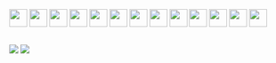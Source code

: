 <div style="display: inline_block">
<img height="32" width="32" src="https://cdn.simpleicons.org/javascript/D4D4D4" />
<img height="32" width="32" src="https://cdn.simpleicons.org/typescript/D4D4D4" />
<img height="32" width="32" src="https://cdn.simpleicons.org/python/D4D4D4" />
<img height="32" width="32" src="https://cdn.simpleicons.org/react/D4D4D4" />
<img height="32" width="32" src="https://cdn.simpleicons.org/html5/D4D4D4" />
<img height="32" width="32" src="https://cdn.simpleicons.org/css3/D4D4D4" />
<img height="32" width="32" src="https://cdn.simpleicons.org/postgresql/D4D4D4" />
<img height="32" width="32" src="https://cdn.simpleicons.org/mysql/D4D4D4" />
<img height="32" width="32" src="https://cdn.simpleicons.org/mongodb/D4D4D4" />
<img height="32" width="32" src="https://cdn.simpleicons.org/php/D4D4D4" />
<img height="32" width="32" src="https://cdn.simpleicons.org/linux/D4D4D4" />
<img height="32" width="32" src="https://cdn.simpleicons.org/kalilinux/D4D4D4" />
<img height="32" width="32" src="https://cdn.simpleicons.org/cisco/D4D4D4" />
</div>


  
  ##
 
<div> 
  <!-- <a href="https://instagram.com/rafaballerini" target="_blank"><img src="https://img.shields.io/badge/-Instagram-%23E4405F?style=for-the-badge&logo=instagram&logoColor=white" target="_blank"></a> -->
  <a href = "mailto:pedrosantos.joon@gmail.com"><img src="https://img.shields.io/badge/-Gmail-%23333?style=for-the-badge&logo=gmail&logoColor=white" target="_blank"></a>
  <a href="https://www.linkedin.com/in/pedrosantosjoon" target="_blank"><img src="https://img.shields.io/badge/-LinkedIn-%230077B5?style=for-the-badge&logo=linkedin&logoColor=white" target="_blank"></a> 
  
</div>
